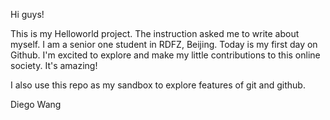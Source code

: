 Hi guys!

This is my Helloworld project. The instruction asked me to write about myself. I am a senior one student in RDFZ, Beijing. Today is my first day on Github. I'm excited to explore and make my little contributions to this online society. It's amazing!

I also use this repo as my sandbox to explore features of git and github.

Diego Wang
